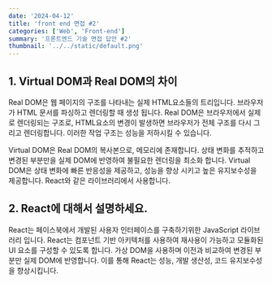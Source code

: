```yaml
---
date: '2024-04-12'
title: 'front end 면접 #2'
categories: ['Web', 'Front-end']
summary: '프론트엔드 기술 면접 답안 #2'
thumbnail: '../../static/default.png'
---
```


## 1. Virtual DOM과 Real DOM의 차이
Real DOM은 웹 페이지의 구조를 나타내는 실제 HTML요소들의 트리입니다. 브라우저가 HTML 문서를 파싱하고 렌더링할 때 생성 됩니다. Real DOM은 브라우저에서 실제로 렌더링되는 구조로, HTML요소의 변경이 발생하면 브라우저가 전체 구조를 다시 그리고 렌더링합니다. 이러한 작업 구조는 성능을 저하시킬 수 있습니다.

Virtual DOM은 Real DOM의 복사본으로, 메모리에 존재합니다. 상태 변화를 추적하고 변경된 부분만을 실제 DOM에 반영하여 불필요한 렌더링을 최소화 합니다. Virtual DOM은 상태 변화에 빠른 반응성을 제공하고, 성능을 향상 시키고 높은 유지보수성을 제공합니다. React와 같은 라이브러리에서 사용합니다.

## 2. React에 대해서 설명하세요.
React는 페이스북에서 개발된 사용자 인터페이스를 구축하기위한 JavaScript 라이브러리 입니다. React는 컴포넌트 기반 아키텍처를 사용하여 재사용이 가능하고 모듈화된 UI 요소를 구성할 수 있도록 합니다. 가상 DOM을 사용하며 이전과 비교하여 변경된 부분만 실제 DOM에 반영합니다. 이를 통해 React는 성능, 개발 생산성, 코드 유지보수성을 향상시킵니다.